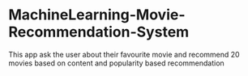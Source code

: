 # MachineLearning-Movie-Recommendation-System
This app ask the user about their favourite movie and recommend 20 movies based on content and popularity based recommendation 
